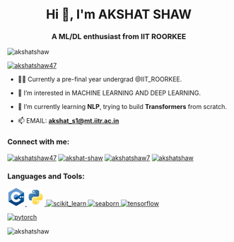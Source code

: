 <h1 align="center">Hi 👋, I'm AKSHAT SHAW</h1>
<h3 align="center">A ML/DL enthusiast from IIT ROORKEE</h3>

<p align="left"> <img src="https://komarev.com/ghpvc/?username=akshatshaw&label=Profile%20views&color=0e75b6&style=flat" alt="akshatshaw" /> </p>

<p align="left"> <a href="https://twitter.com/akshatshaw47" target="blank"><img src="https://img.shields.io/twitter/follow/akshatshaw47?logo=twitter&style=for-the-badge" alt="akshatshaw47" /></a> </p>

- 🧑‍🎓 Currently a pre-final year undergrad @IIT_ROORKEE.

- 👀 I’m interested in MACHINE LEARNING AND DEEP LEARNING.

- 🌱 I’m currently learning **NLP**, trying to build **Transformers** from scratch.

- 📫 EMAIL: **akshat_s1@mt.iitr.ac.in**

<h3 align="left">Connect with me:</h3>
<p align="left">
<a href="https://twitter.com/akshatshaw47" target="blank"><img align="center" src="https://raw.githubusercontent.com/rahuldkjain/github-profile-readme-generator/master/src/images/icons/Social/twitter.svg" alt="akshatshaw47" height="30" width="40" /></a>
<a href="https://linkedin.com/in/akshat-shaw" target="blank"><img align="center" src="https://raw.githubusercontent.com/rahuldkjain/github-profile-readme-generator/master/src/images/icons/Social/linked-in-alt.svg" alt="akshat-shaw" height="30" width="40" /></a>
<a href="https://kaggle.com/akshatshaw7" target="blank"><img align="center" src="https://raw.githubusercontent.com/rahuldkjain/github-profile-readme-generator/master/src/images/icons/Social/kaggle.svg" alt="akshatshaw7" height="30" width="40" /></a>
<a href="https://www.leetcode.com/akshatshaw" target="blank"><img align="center" src="https://raw.githubusercontent.com/rahuldkjain/github-profile-readme-generator/master/src/images/icons/Social/leet-code.svg" alt="akshatshaw" height="30" width="40" /></a>
</p>

<h3 align="left">Languages and Tools:</h3>
<p align="left"> <a href="https://www.w3schools.com/cpp/" target="_blank" rel="noreferrer"> <img src="https://raw.githubusercontent.com/devicons/devicon/master/icons/cplusplus/cplusplus-original.svg" alt="cplusplus" width="40" height="40"/> </a> <a href="https://www.python.org" target="_blank" rel="noreferrer"> <img src="https://raw.githubusercontent.com/devicons/devicon/master/icons/python/python-original.svg" alt="python" width="40" height="40"/> </a> <a href="https://scikit-learn.org/" target="_blank" rel="noreferrer"> <img src="https://upload.wikimedia.org/wikipedia/commons/0/05/Scikit_learn_logo_small.svg" alt="scikit_learn" width="40" height="40"/> </a> <a href="https://seaborn.pydata.org/" target="_blank" rel="noreferrer"> <img src="https://seaborn.pydata.org/_images/logo-mark-lightbg.svg" alt="seaborn" width="40" height="40"/> </a> <a href="https://www.tensorflow.org" target="_blank" rel="noreferrer"> <img src="https://www.vectorlogo.zone/logos/tensorflow/tensorflow-icon.svg" alt="tensorflow" width="40" height="40"/> </a> </p>
<p align="left"> <a href="https://pytorch.org/" target="_blank" rel="noreferrer"> <img src="https://www.vectorlogo.zone/logos/pytorch/pytorch-icon.svg" alt="pytorch" width="40" height="40"/> </a> </p>

<p><img align="center" src="https://github-readme-stats.vercel.app/api/top-langs?username=akshatshaw&show_icons=true&locale=en&layout=compact" alt="akshatshaw" /></p>


